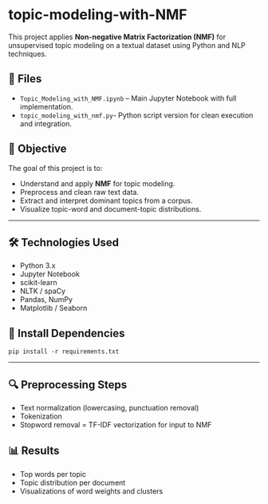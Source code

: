 # topic-modeling-with-NMF
This project applies **Non-negative Matrix Factorization (NMF)** for unsupervised topic modeling on a textual dataset using Python and NLP techniques.

## 📁 Files

- `Topic_Modeling_with_NMF.ipynb` – Main Jupyter Notebook with full implementation.
- `topic_modeling_with_nmf.py`- Python script version for clean execution and integration.


## 🎯 Objective

The goal of this project is to:
- Understand and apply **NMF** for topic modeling.
- Preprocess and clean raw text data.
- Extract and interpret dominant topics from a corpus.
- Visualize topic-word and document-topic distributions.

---

## 🛠️ Technologies Used

- Python 3.x
- Jupyter Notebook
- scikit-learn
- NLTK / spaCy
- Pandas, NumPy
- Matplotlib / Seaborn

## 🚀 Install Dependencies
`pip install -r requirements.txt`

---
## 🔍 Preprocessing Steps
- Text normalization (lowercasing, punctuation removal)
- Tokenization
- Stopword removal
= TF-IDF vectorization for input to NMF


## 📊 Results
- Top words per topic
- Topic distribution per document
- Visualizations of word weights and clusters


